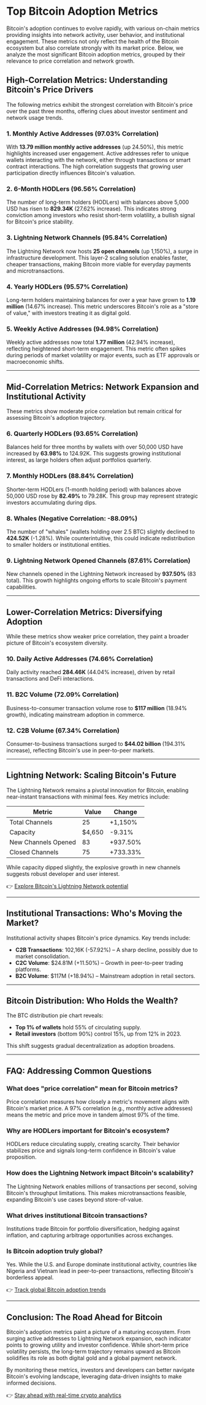 # Top Bitcoin Adoption Metrics  

Bitcoin's adoption continues to evolve rapidly, with various on-chain metrics providing insights into network activity, user behavior, and institutional engagement. These metrics not only reflect the health of the Bitcoin ecosystem but also correlate strongly with its market price. Below, we analyze the most significant Bitcoin adoption metrics, grouped by their relevance to price correlation and network growth.  

## High-Correlation Metrics: Understanding Bitcoin's Price Drivers  

The following metrics exhibit the strongest correlation with Bitcoin's price over the past three months, offering clues about investor sentiment and network usage trends.  

### 1. Monthly Active Addresses (97.03% Correlation)  
With **13.79 million monthly active addresses** (up 24.50%), this metric highlights increased user engagement. Active addresses refer to unique wallets interacting with the network, either through transactions or smart contract interactions. The high correlation suggests that growing user participation directly influences Bitcoin's valuation.  

### 2. 6-Month HODLers (96.56% Correlation)  
The number of long-term holders (HODLers) with balances above 5,000 USD has risen to **829.34K** (27.62% increase). This indicates strong conviction among investors who resist short-term volatility, a bullish signal for Bitcoin's price stability.  

### 3. Lightning Network Channels (95.84% Correlation)  
The Lightning Network now hosts **25 open channels** (up 1,150%), a surge in infrastructure development. This layer-2 scaling solution enables faster, cheaper transactions, making Bitcoin more viable for everyday payments and microtransactions.  

### 4. Yearly HODLers (95.57% Correlation)  
Long-term holders maintaining balances for over a year have grown to **1.19 million** (14.67% increase). This metric underscores Bitcoin's role as a "store of value," with investors treating it as digital gold.  

### 5. Weekly Active Addresses (94.98% Correlation)  
Weekly active addresses now total **1.77 million** (42.94% increase), reflecting heightened short-term engagement. This metric often spikes during periods of market volatility or major events, such as ETF approvals or macroeconomic shifts.  

---

## Mid-Correlation Metrics: Network Expansion and Institutional Activity  

These metrics show moderate price correlation but remain critical for assessing Bitcoin's adoption trajectory.  

### 6. Quarterly HODLers (93.65% Correlation)  
Balances held for three months by wallets with over 50,000 USD have increased by **63.98%** to 124.92K. This suggests growing institutional interest, as large holders often adjust portfolios quarterly.  

### 7. Monthly HODLers (88.84% Correlation)  
Shorter-term HODLers (1-month holding period) with balances above 50,000 USD rose by **82.49%** to 79.28K. This group may represent strategic investors accumulating during dips.  

### 8. Whales (Negative Correlation: -88.09%)  
The number of "whales" (wallets holding over 2.5 BTC) slightly declined to **424.52K** (-1.28%). While counterintuitive, this could indicate redistribution to smaller holders or institutional entities.  

### 9. Lightning Network Opened Channels (87.61% Correlation)  
New channels opened in the Lightning Network increased by **937.50%** (83 total). This growth highlights ongoing efforts to scale Bitcoin's payment capabilities.  

---

## Lower-Correlation Metrics: Diversifying Adoption  

While these metrics show weaker price correlation, they paint a broader picture of Bitcoin's ecosystem diversity.  

### 10. Daily Active Addresses (74.66% Correlation)  
Daily activity reached **284.46K** (44.04% increase), driven by retail transactions and DeFi interactions.  

### 11. B2C Volume (72.09% Correlation)  
Business-to-consumer transaction volume rose to **$117 million** (18.94% growth), indicating mainstream adoption in commerce.  

### 12. C2B Volume (67.34% Correlation)  
Consumer-to-business transactions surged to **$44.02 billion** (194.31% increase), reflecting Bitcoin's use in peer-to-peer markets.  

---

## Lightning Network: Scaling Bitcoin's Future  

The Lightning Network remains a pivotal innovation for Bitcoin, enabling near-instant transactions with minimal fees. Key metrics include:  

| Metric | Value | Change |  
|-------|-------|--------|  
| Total Channels | 25 | +1,150% |  
| Capacity | $4,650 | -9.31% |  
| New Channels Opened | 83 | +937.50% |  
| Closed Channels | 75 | +733.33% |  

While capacity dipped slightly, the explosive growth in new channels suggests robust developer and user interest.  

👉 [Explore Bitcoin's Lightning Network potential](https://bit.ly/okx-bonus)  

---

## Institutional Transactions: Who's Moving the Market?  

Institutional activity shapes Bitcoin's price dynamics. Key trends include:  

- **C2B Transactions**: 102,16K (-57.92%) – A sharp decline, possibly due to market consolidation.  
- **C2C Volume**: $24.81M (+11.50%) – Growth in peer-to-peer trading platforms.  
- **B2C Volume**: $117M (+18.94%) – Mainstream adoption in retail sectors.  

---

## Bitcoin Distribution: Who Holds the Wealth?  

The BTC distribution pie chart reveals:  
- **Top 1% of wallets** hold 55% of circulating supply.  
- **Retail investors** (bottom 90%) control 15%, up from 12% in 2023.  

This shift suggests gradual decentralization as adoption broadens.  

---

## FAQ: Addressing Common Questions  

### What does "price correlation" mean for Bitcoin metrics?  
Price correlation measures how closely a metric's movement aligns with Bitcoin's market price. A 97% correlation (e.g., monthly active addresses) means the metric and price move in tandem almost 97% of the time.  

### Why are HODLers important for Bitcoin's ecosystem?  
HODLers reduce circulating supply, creating scarcity. Their behavior stabilizes price and signals long-term confidence in Bitcoin's value proposition.  

### How does the Lightning Network impact Bitcoin's scalability?  
The Lightning Network enables millions of transactions per second, solving Bitcoin's throughput limitations. This makes microtransactions feasible, expanding Bitcoin's use cases beyond store-of-value.  

### What drives institutional Bitcoin transactions?  
Institutions trade Bitcoin for portfolio diversification, hedging against inflation, and capturing arbitrage opportunities across exchanges.  

### Is Bitcoin adoption truly global?  
Yes. While the U.S. and Europe dominate institutional activity, countries like Nigeria and Vietnam lead in peer-to-peer transactions, reflecting Bitcoin's borderless appeal.  

👉 [Track global Bitcoin adoption trends](https://bit.ly/okx-bonus)  

---

## Conclusion: The Road Ahead for Bitcoin  

Bitcoin's adoption metrics paint a picture of a maturing ecosystem. From surging active addresses to Lightning Network expansion, each indicator points to growing utility and investor confidence. While short-term price volatility persists, the long-term trajectory remains upward as Bitcoin solidifies its role as both digital gold and a global payment network.  

By monitoring these metrics, investors and developers can better navigate Bitcoin's evolving landscape, leveraging data-driven insights to make informed decisions.  

👉 [Stay ahead with real-time crypto analytics](https://bit.ly/okx-bonus)